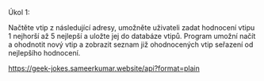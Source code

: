 Úkol 1:

Načtěte vtip z následující adresy, umožněte uživateli zadat hodnocení vtipu 1 nejhorší až 5 nejlepší a uložte jej do databáze vtipů. Program umožní načít a ohodnotit nový vtip a zobrazit seznam již ohodnocených vtip seřazení od nejlepšího hodnocení.


https://geek-jokes.sameerkumar.website/api?format=plain
